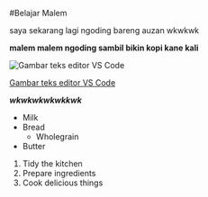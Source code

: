 #Belajar Malem


saya sekarang lagi ngoding bareng auzan wkwkwk

**malem malem ngoding sambil bikin kopi kane kali**

![Gambar teks editor VS Code](https://2.bp.blogspot.com/-EbFZWl3gsHE/VhZAYY6RqGI/AAAAAAAAAD0/M_wDNYOkdaQ/s1600/sinchan.jpg)

[Gambar teks editor VS Code](https://2.bp.blogspot.com/-EbFZWl3gsHE/VhZAYY6RqGI/AAAAAAAAAD0/M_wDNYOkdaQ/s1600/sinchan.jpg)

***wkwkwkwkwkkwk***


* Milk
* Bread
    * Wholegrain
* Butter


1. Tidy the kitchen
2. Prepare ingredients
3. Cook delicious things